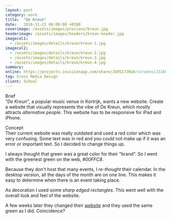 ```yaml
---
layout: post
category: work
title:  "De Kreun"
date:   2016-11-21 00:00:00 +0200
coverimage: /assets/images/previews/kreun.jpg
headerimage: /assets/images/headers/kreun-header.jpg
imagecol1:
  - /assets/images/details/kreun/kreun-1.jpg
imagecol2:
  - /assets/images/details/kreun/kreun-2.jpg
  - /assets/images/details/kreun/kreun-3.jpg
  - /assets/images/details/kreun/kreun-4.jpg
summary:
online: https://projects.invisionapp.com/share/JU9S17JRG#/screens/211683729
tag: Cross Media Design
client: School
---
```


<span class="post-content-text-subtitle" >Brief</span><br/>
*"De Kreun"*, a popular music venue in Kortrijk, wants a new website. Create a website that visually represents the vibe of De Kreun, which mostly attracts *alternative people*. This website has to be responsive for iPad and iPhone.

<span class="post-content-text-subtitle" >Concept</span><br/>
Their current website was really outdated and used a red color which was very confusing. Some text was in red and you could not make up if it was an error or important text. So I decided to change things up.

I always thought that green was a great color for their "brand". So I went with the greenest green on the web, *#00FFC8*.

Because they don't host that many events, I *re-thought* their calendar. In the desktop version, all the days of the month are on one line. This makes it easy to determine when there is an event taking place.

As decoration I used some *sharp edged rectangles*. This went well with the overall look and feel of the website.

A few weeks later they changed their *<a href="http://www.wildewesten.be/" target="_blank">website</a>* and they used the same green as I did. Coincidence?
